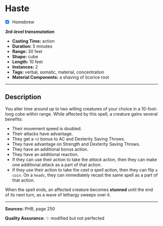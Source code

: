 # Haste
- [x] Homebrew

***3rd-level transmutation***
- **Casting Time:** action
- **Duration:** 5 minutes
- **Range:** 30 feet
- **Shape:** cube
- **Length:** 10 feet
- **Instances:** 2
- **Tags:** verbal, somatic, material, concentration
- **Material Components:** a shaving of licorice root

---

## Description
You alter time around up to two willing creatures of your choice in a 10-foot-long cube within range.
While affected by this spell, a creature gains several benefits:
- Their movement speed is doubled.
- Their attacks have advantage.
- They get a `+2` bonus to AC and Dexterity Saving Throws.
- They have advantage on Strength and Dexterity Saving Throws.
- They have an additional bonus action.
- They have an additional reaction.
- If they can use their action to take the *attack* action, then they can make one additional attack as a part of that action.
- If they use their action to take the *cast a spell* action, then they can flip `a coin`.
	On a `heads`, they can immediately recast the same spell as a part of that action.

When the spell ends, an affected creature becomes **stunned** until the end of its next turn, as a wave of lethargy sweeps over it.

---

**Sources:** PHB, page 250

**Quality Assurance:** :sparkles: modified but not perfected
